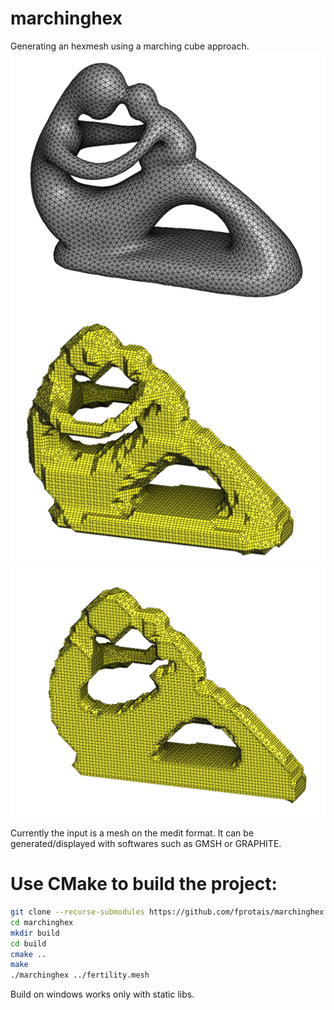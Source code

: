 # marchinghex
Generating an hexmesh using a marching cube approach.
![Input](https://raw.githubusercontent.com/fprotais/marchinghex/main/images/origin.png)
![hexified](https://raw.githubusercontent.com/fprotais/marchinghex/main/images/hexified.png)
![clipped](https://raw.githubusercontent.com/fprotais/marchinghex/main/images/clipped.png)

Currently the input is a mesh on the medit format. It can be generated/displayed with softwares such as GMSH or GRAPHITE.
# Use CMake to build the project:

```sh
git clone --recurse-submodules https://github.com/fprotais/marchinghex
cd marchinghex
mkdir build
cd build
cmake ..
make
./marchinghex ../fertility.mesh
```

Build on windows works only with static libs. 
